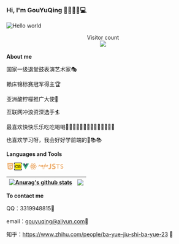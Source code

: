 <!--
**GouYuQing/GouYuQing** is a ✨ _special_ ✨ repository because its `README.md` (this file) appears on your GitHub profile.

Here are some ideas to get you started:

- 🔭 I’m currently working on ...
- 🌱 I’m currently learning ...
- 👯 I’m looking to collaborate on ...
- 🤔 I’m looking for help with ...
- 💬 Ask me about ...
- 📫 How to reach me: ...
- 😄 Pronouns: ...
- ⚡ Fun fact: ...
-->

### Hi, I'm GouYuQing  👩🏾‍💻:woman::computer:

<img src="https://raw.githubusercontent.com/sagar-viradiya/sagar-viradiya/master/resources/banner.png" alt="Hello world">

<p align="center"> 
  Visitor count<br>
  <img src="https://profile-counter.glitch.me/GouYuQing/count.svg" />
</p>

**About me**

国家一级退堂鼓表演艺术家:performing_arts:

赖床锦标赛冠军得主:trophy:

亚洲酸柠檬推广大使:lemon:

互联网冲浪资深选手:surfer:

最喜欢快快乐乐吃吃喝喝:beer::stew::fried_egg::oden::ramen::rice::honey_pot::pizza::fried_shrimp::fries::sake::curry::meat_on_bone::tropical_drink:

也喜欢学习呀，我会好好学前端的:book::books::books:

**Languages and Tools**

<code><img height="20" src="./images/html.png"></code><code><img height="20" src="./images/css.png"></code><code><img height="20" src="./images/vue.png"></code><code><img height="20" src="./images/react.png"></code>  <code><img height="20" src="./images/node.png"/></code><code><img height="20" src="./images/js.png"/></code><code><img height="20" src="./images/ts.png"/></code>

| <a href="https://github.com/anuraghazra/github-readme-stats"><img align="center" src="https://github-readme-stats.vercel.app/api?username=GouYuQing&show_icons=true&include_all_commits=true&theme=buefy&hide_border=true" alt="Anurag's github stats" /></a> | <a href="https://github.com/anuraghazra/github-readme-stats"><img align="center" src="https://github-readme-stats.vercel.app/api/top-langs/?username=GouYuQing&layout=compact&theme=buefy&hide_border=true" /></a> |
| ------------------------------------------------------------ | ------------------------------------------------------------ |

**To contact me**

QQ：3319948815:penguin:

email：gouyuqing@aliyun.com:e-mail:

知乎：https://www.zhihu.com/people/ba-yue-jiu-shi-ba-yue-23 :book:

